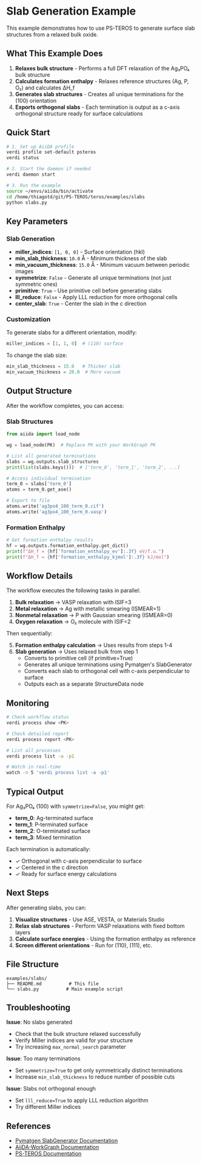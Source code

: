 # Slab Generation Example

This example demonstrates how to use PS-TEROS to generate surface slab structures from a relaxed bulk oxide.

## What This Example Does

1. **Relaxes bulk structure** - Performs a full DFT relaxation of the Ag₃PO₄ bulk structure
2. **Calculates formation enthalpy** - Relaxes reference structures (Ag, P, O₂) and calculates ΔH_f
3. **Generates slab structures** - Creates all unique terminations for the (100) orientation
4. **Exports orthogonal slabs** - Each termination is output as a c-axis orthogonal structure ready for surface calculations

## Quick Start

```bash
# 1. Set up AiiDA profile
verdi profile set-default psteros
verdi status

# 2. Start the daemon if needed
verdi daemon start

# 3. Run the example
source ~/envs/aiida/bin/activate
cd /home/thiagotd/git/PS-TEROS/teros/examples/slabs
python slabs.py
```

## Key Parameters

### Slab Generation

- **miller_indices**: `[1, 0, 0]` - Surface orientation (hkl)
- **min_slab_thickness**: `10.0` Å - Minimum thickness of the slab
- **min_vacuum_thickness**: `15.0` Å - Minimum vacuum between periodic images
- **symmetrize**: `False` - Generate all unique terminations (not just symmetric ones)
- **primitive**: `True` - Use primitive cell before generating slabs
- **lll_reduce**: `False` - Apply LLL reduction for more orthogonal cells
- **center_slab**: `True` - Center the slab in the c direction

### Customization

To generate slabs for a different orientation, modify:

```python
miller_indices = [1, 1, 0]  # (110) surface
```

To change the slab size:

```python
min_slab_thickness = 15.0   # Thicker slab
min_vacuum_thickness = 20.0  # More vacuum
```

## Output Structure

After the workflow completes, you can access:

### Slab Structures

```python
from aiida import load_node

wg = load_node(PK)  # Replace PK with your WorkGraph PK

# List all generated terminations
slabs = wg.outputs.slab_structures
print(list(slabs.keys()))  # ['term_0', 'term_1', 'term_2', ...]

# Access individual termination
term_0 = slabs['term_0']
atoms = term_0.get_ase()

# Export to file
atoms.write('ag3po4_100_term_0.cif')
atoms.write('ag3po4_100_term_0.vasp')
```

### Formation Enthalpy

```python
# Get formation enthalpy results
hf = wg.outputs.formation_enthalpy.get_dict()
print(f"ΔH_f = {hf['formation_enthalpy_ev']:.3f} eV/f.u.")
print(f"ΔH_f = {hf['formation_enthalpy_kjmol']:.3f} kJ/mol")
```

## Workflow Details

The workflow executes the following tasks in parallel:

1. **Bulk relaxation** → VASP relaxation with ISIF=3
2. **Metal relaxation** → Ag with metallic smearing (ISMEAR=1)
3. **Nonmetal relaxation** → P with Gaussian smearing (ISMEAR=0)
4. **Oxygen relaxation** → O₂ molecule with ISIF=2

Then sequentially:

5. **Formation enthalpy calculation** → Uses results from steps 1-4
6. **Slab generation** → Uses relaxed bulk from step 1
   - Converts to primitive cell (if primitive=True)
   - Generates all unique terminations using Pymatgen's SlabGenerator
   - Converts each slab to orthogonal cell with c-axis perpendicular to surface
   - Outputs each as a separate StructureData node

## Monitoring

```bash
# Check workflow status
verdi process show <PK>

# Check detailed report
verdi process report <PK>

# List all processes
verdi process list -a -p1

# Watch in real-time
watch -n 5 'verdi process list -a -p1'
```

## Typical Output

For Ag₃PO₄ (100) with `symmetrize=False`, you might get:
- **term_0**: Ag-terminated surface
- **term_1**: P-terminated surface
- **term_2**: O-terminated surface
- **term_3**: Mixed termination

Each termination is automatically:
- ✓ Orthogonal with c-axis perpendicular to surface
- ✓ Centered in the c direction
- ✓ Ready for surface energy calculations

## Next Steps

After generating slabs, you can:

1. **Visualize structures** - Use ASE, VESTA, or Materials Studio
2. **Relax slab structures** - Perform VASP relaxations with fixed bottom layers
3. **Calculate surface energies** - Using the formation enthalpy as reference
4. **Screen different orientations** - Run for (110), (111), etc.

## File Structure

```
examples/slabs/
├── README.md          # This file
└── slabs.py          # Main example script
```

## Troubleshooting

**Issue**: No slabs generated
- Check that the bulk structure relaxed successfully
- Verify Miller indices are valid for your structure
- Try increasing `max_normal_search` parameter

**Issue**: Too many terminations
- Set `symmetrize=True` to get only symmetrically distinct terminations
- Increase `min_slab_thickness` to reduce number of possible cuts

**Issue**: Slabs not orthogonal enough
- Set `lll_reduce=True` to apply LLL reduction algorithm
- Try different Miller indices

## References

- [Pymatgen SlabGenerator Documentation](https://pymatgen.org/pymatgen.core.surface.html)
- [AiiDA-WorkGraph Documentation](https://aiida-workgraph.readthedocs.io/)
- [PS-TEROS Documentation](../../CLAUDE.md)
